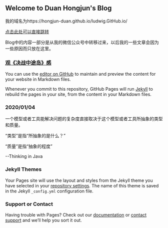## Welcome to Duan Hongjun's Blog

我的域名为https://hongjun-duan.github.io/ludwig.GitHub.io/

[点击此处可以直接跳转](https://hongjun-duan.github.io/ludwig.GitHub.io/)

Blog中的内容一部分是从我的微信公众号中转移过来，以后我的一些文章会因为一些原因而只放在这里。

### [观《决战中途岛》感](/guanjuezhanzhongtudaogan.html)

You can use the [editor on GitHub](https://github.com/hongjun-duan/ludwig.GitHub.io/edit/master/README.md) to maintain and preview the content for your website in Markdown files.

Whenever you commit to this repository, GitHub Pages will run [Jekyll](https://jekyllrb.com/) to rebuild the pages in your site, from the content in your Markdown files.

### 2020/01/04
一个模型或者工具能解决问题的复杂度直接取决于这个模型或者工具所抽象的类型和质量。  

“类型”是指“所抽象的是什么？”  

“质量”是指“抽象的程度”  

--Thinking in Java


### Jekyll Themes

Your Pages site will use the layout and styles from the Jekyll theme you have selected in your [repository settings](https://github.com/hongjun-duan/ludwig.GitHub.io/settings). The name of this theme is saved in the Jekyll `_config.yml` configuration file.

### Support or Contact

Having trouble with Pages? Check out our [documentation](https://help.github.com/categories/github-pages-basics/) or [contact support](https://github.com/contact) and we’ll help you sort it out.
